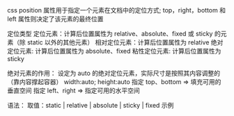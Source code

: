css position 属性用于指定一个元素在文档中的定位方式;
top，right，bottom 和 left 属性则决定了该元素的最终位置

定位类型
定位元素：计算后位置属性为 relative、absolute、fixed 或 sticky 的元素（除 static 以外的其他元素）
相对定位元素：计算后位置属性为 relative
绝对定位元素: 计算后位置属性为 absolute、fixed
粘性定位元素: 计算后位置属性为 sticky

绝对元素的作用：
设定为 auto 的绝对定位元素，实际尺寸是按照其内容调整的（靠内容撑起容器）
width:auto;
height:auto
指定 top、bottom => 填充可用的垂直空间
指定 left、right => 指定可用的水平空间

语法：
取值：static | relative | absolute | sticky | fixed
示例
